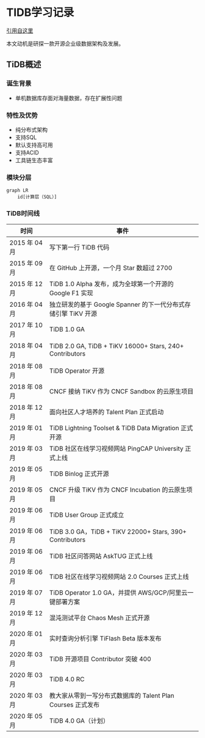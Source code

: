 # TIDB学习记录

[引用自这里](https://book.tidb.io/session5/chapter1/a-brief-history-of-tidb.html)

本文动机是研探一款开源企业级数据架构及发展。

## TiDB概述

### 诞生背景

- 单机数据库存面对海量数据，存在扩展性问题

### 特性及优势

- 纯分布式架构
- 支持SQL
- 默认支持高可用
- 支持ACID
- 工具链生态丰富

### 模块分层

```mermaid
graph LR
    id[计算层（SQL）]
```


### TiDB时间线


|时间 | 事件|
|--- |---|
|2015 年 04 月	| 写下第一行 TiDB 代码  |
|2015 年 09 月	| 在 GitHub 上开源，一个月 Star 数超过 2700  |
|2015 年 12 月	| TiDB 1.0 Alpha 发布，成为全球第一个开源的 Google F1 实现  |
|2016 年 04 月	| 独立研发的基于 Google Spanner 的下一代分布式存储引擎 TiKV 开源  |
|2017 年 10 月	| TiDB 1.0 GA  |
|2018 年 04 月	| TiDB 2.0 GA, TiDB + TiKV 16000+ Stars, 240+ Contributors  |
|2018 年 08 月	| TiDB Operator 开源  |
|2018 年 08 月	| CNCF 接纳 TiKV 作为 CNCF Sandbox 的云原生项目  |
|2018 年 12 月	| 面向社区人才培养的 Talent Plan 正式启动  |
|2019 年 01 月	| TiDB Lightning Toolset & TiDB Data Migration 正式开源  |
|2019 年 03 月	| TiDB 社区在线学习视频网站 PingCAP University 正式上线  |
|2019 年 05 月	| TiDB Binlog 正式开源  |
|2019 年 05 月	| CNCF 升级 TiKV 作为 CNCF Incubation 的云原生项目  |
|2019 年 06 月	| TiDB User Group 正式成立  |
|2019 年 06 月	| TiDB 3.0 GA，TiDB + TiKV 22000+ Stars, 390+ Contributors  |
|2019 年 06 月	| TiDB 社区问答网站 AskTUG 正式上线  |
|2019 年 06 月	| TiDB 社区在线学习视频网站 2.0 Courses 正式上线  |
|2019 年 07 月	| TiDB Operator 1.0 GA，并提供 AWS/GCP/阿里云一键部署方案  |
|2019 年 12 月	| 混沌测试平台 Chaos Mesh 正式开源  |
|2020 年 01 月	| 实时查询分析引擎 TiFlash Beta 版本发布  |
|2020 年 03 月	| TiDB 开源项目 Contributor 突破 400  |
|2020 年 03 月	| TiDB 4.0 RC  |
|2020 年 03 月	| 教大家从零到一写分布式数据库的 Talent Plan Courses 正式发布  |
|2020 年 05 月	| TiDB 4.0 GA（计划）  |



